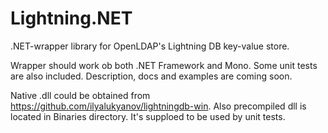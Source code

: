 Lightning.NET
=============

.NET-wrapper library for OpenLDAP's Lightning DB key-value store.

Wrapper should work ob both .NET Framework and Mono. Some unit tests are also included.
Description, docs and examples are coming soon.

Native .dll could be obtained from https://github.com/ilyalukyanov/lightningdb-win.
Also precompiled dll is located in Binaries directory. It's supploed to be used by unit tests.

